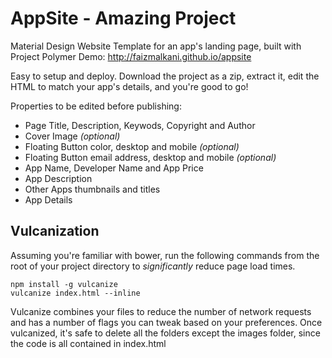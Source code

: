 AppSite - Amazing Project
===========================


Material Design Website Template for an app's landing page, built with Project Polymer 
Demo: http://faizmalkani.github.io/appsite

Easy to setup and deploy. 
Download the project as a zip, extract it, edit the HTML to match your app's details, and you're good to go!


Properties to be edited before publishing:
- Page Title, Description, Keywods, Copyright and Author
- Cover Image *(optional)*
- Floating Button color, desktop and mobile *(optional)*
- Floating Button email address, desktop and mobile *(optional)*
- App Name, Developer Name and App Price
- App Description
- Other Apps thumbnails and titles
- App Details


## Vulcanization
Assuming you're familiar with bower, run the following commands from the root of your project directory to *significantly* reduce page load times.

    npm install -g vulcanize
    vulcanize index.html --inline
    
Vulcanize combines your files to reduce the number of network requests and has a number of flags you can tweak based on your preferences. Once vulcanized, it's safe to delete all the folders except the images folder, since the code is all contained in index.html     
